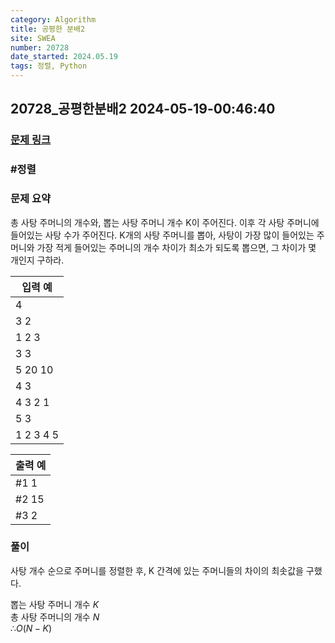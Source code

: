 ```yaml
---
category: Algorithm
title: 공평한 분배2
site: SWEA
number: 20728
date_started: 2024.05.19
tags: 정렬, Python
---
```


## 20728\_공평한분배2 2024-05-19-00:46:40

### [문제 링크](https://swexpertacademy.com/main/code/problem/problemDetail.do?contestProbId=AY6cg0MKeVkDFAXt)

### #정렬

### 문제 요약

총 사탕 주머니의 개수와, 뽑는 사탕 주머니 개수 K이 주어진다. 이후 각 사탕 주머니에 들어있는 사탕 수가 주어진다. K개의 사탕 주머니를 뽑아, 사탕이 가장 많이 들어있는 주머니와 가장 적게 들어있는 주머니의 개수 차이가 최소가 되도록 뽑으면, 그 차이가 몇 개인지 구하라.

| 입력 예   |
| --------- |
| 4         |
| 3 2       |
| 1 2 3     |
| 3 3       |
| 5 20 10   |
| 4 3       |
| 4 3 2 1   |
| 5 3       |
| 1 2 3 4 5 |

| 출력 예 |
| ------- |
| #1 1    |
| #2 15   |
| #3 2    |

### 풀이

사탕 개수 순으로 주머니를 정렬한 후, K 간격에 있는 주머니들의 차이의 최솟값을 구했다.

뽑는 사탕 주머니 개수 $K$  
총 사탕 주머니의 개수 $N$  
$∴ O(N - K)$
